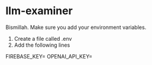 # llm-examiner
Bismillah.
Make sure you add your environment variables.

1. Create a file called .env
2. Add the following lines

FIREBASE_KEY=<firebase-key>
OPENAI_API_KEY=<openai-api-key>